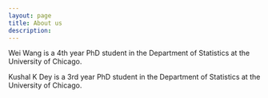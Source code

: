 ```yaml
---
layout: page
title: About us
description: 
---
```


Wei Wang is a 4th year PhD student in the Department of Statistics at the University of Chicago.

Kushal K Dey is a 3rd year PhD student in the Department of Statistics at the University of Chicago.






